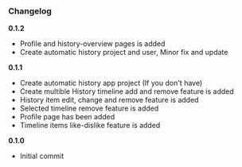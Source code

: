 ### Changelog

**0.1.2**

* Profile and history-overview pages is added
* Create automatic history project and user, Minor fix and update

**0.1.1**

* Create automatic history app project (If you don't have)
* Create multible History timeline add and remove feature is added
* History item edit, change and remove feature is added
* Selected timeline remove feature is added
* Profile page has been added
* Timeline items like-dislike feature is added

**0.1.0**

* Initial commit
